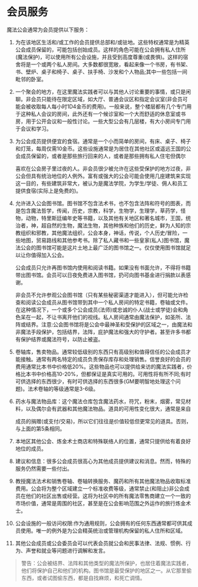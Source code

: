 # 会员服务

魔法公会通常为会员提供以下服务：

1. 为在该地区生活和/或工作的会员提供总部和/或驻地。这些特权通常是为精英公会成员保留的，可能包括创始成员。这样的角色可能在公会拥有私人住所(魔法保护)，可以使用所有公会设施，并且受到高度尊重(或畏惧)。这样的宿舍将是一个或两个私人房间。大多数都很宽敞，看起来像一个书房，有书架、书、壁炉、桌子和椅子、桌子、扶手椅、沙发和个人物品;其中一些包括一间毗邻的卧室。

2. 一个聚会的地方，在这里魔法实践者可以与其他人讨论重要的事情，或只是闲聊。非会员只能待在限定区域，如大厅、普通会议区和指定会议室(非会员可能会被收取每人每小时1D4金币的费用)。一般来说，整个楼层都有几个专门用于这种私人会议的房间，此外还有一个候诊室和一个大而舒适的休息室或书房，用于公开会议和一般性讨论。一些大型公会有几层楼，有大小房间专门用于会议和学习。

3. 为公会成员提供便宜的食宿。通常是一个小而简单的房间，有床、桌子、椅子和灯笼，每周仅需10金币。这些设施通常是为居住在其他社区或遥远王国的公会成员保留的，或者是那些旅行回来的人，或者是那些拥有私人住宅但偶尔

    喜欢在公会房子里过夜的人。非会员很少被允许在这些受保护的地方过夜，非公会但具有统治地位的人例外。富有或强大的公会可能会使用几座建筑来实现这一目的，有些建筑非常大，被认为是魔法学院，为学生/学徒、佣人和员工提供食宿(实际上是免费的)。

4. 允许进入公会图书馆。图书馆不包含法术书，也不包含法阵和符号的图表，而是包含魔法哲学，传闻，历史，宗教，科学，生物学，生理学，草药学，怪物，动物，特里斯廷编年史等书籍，以及其他有关地区和著名城市，王国，统治者，神，超自然的生物，魔法生物，其他种族和他们的历史，鲜为人知的宗教组织和邪教，其他魔法组织，公会本身，神话，传说，个人历史/冒险，一些地图，贸易路线和其他参考书。除了私人藏书和一些皇家(私人)图书馆，魔法公会的图书馆可能是这片土地上最广泛的图书馆之一。仅仅使用图书馆就足以让你值得加入公会。

    公会成员只允许再图书馆内使用和阅读书籍。如果没有书面允许，不得将书籍带出图书馆。会员可以日夜免费进入图书馆，扔可向图书基金进行捐款以表感谢。

    非会员不允许参观公会图书馆（只有某些秘密渠道才能进入），但可能允许检查和阅读公会成员从图书馆带到其中一个私人房间的特定书籍，卷轴或文件。在这种情况下，一个或多个公会成员(法师)或忠诚的仆人(战士或学徒)会和角色呆在一起，不让书离开他们的视线。私人房间通常由魔法保护，如圣所、法阵或结界。注意:公会图书馆将是公会中最神圣和受保护的区域之一，由魔法和非魔法手段保护，包括结界，法阵，庇护魔法和强大的守护者。甚至许多书都有保护结界或魔法符号，以防止被盗。

5. 卷轴库，售卖物品。通常较低级别的东西只有高级别和值得信任的公会成员才能接触。通常有两名特定的成员负责保存库存和处理销售。信誉良好的会员的费用通常比本书中价格低20%。这些物品也可以提供给来访的魔法实践者，价格比本书中价格高10-20%，但都保证是真实可用的。可用性将有所不同;有时可供选择的东西很少，有时可供选择的东西很多(GM要明智地处理这个问题)。法术卷轴的等级通常是3-6级。

6. 药水与魔法物品库：这个魔法仓库包含魔法药水，符咒，粉末，烟雾，常见材料，以及偶尔会有武器和其他魔法物品。道具的可用性变化很大，通常是来自

    成员的捐赠(或支付/交易)，所以它们往往是价值较低但更常见的道具。否则，与上面的第5条相同。

7. 本地区其他公会、炼金术士商店和特殊联络人的位置，通常只提供给有着良好地位的成员。

8. 建议和信息：很多公会成员很高心为其他成员提供建议和消息。然而，特殊的服务仍然需要一些付出。

9. 教授魔法法术和销售卷轴、卷轴转换服务、魔药和所有其他魔法物品收取标准费用。公会将为整个区域建立一个标准收费等级，通常禁止(和阻止)非公会成员在他们的社区出售或经营。这将为社区中的所有魔法零售商建立一个一致的市场价值，通常是周围的社区，甚至是在公会影响范围之外运作的旅行炼金术士。

10. 公会设施的一般访问权限:作为通用规则，公会拥有的任何东西通常都可供其成员使用。唯一的例外是为公会精英统治或管理机构保留的私人住所和区域。

11. 其他公会成员或公会委员会可以代表会员就公会和民事法律、法规、惯例、行为、声誉和就业等问题进行调解和发言。

> 警告：公会被结界、法阵和其他类型的魔法所保护，也居住着魔法实践者，他们将保护自己和他们的机构。图书馆是最受保护的地区之一。从它那里偷东西，或者试图偷东西，都是自找麻烦，和死亡调情。
